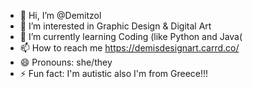 - 👋 Hi, I’m @Demitzol
- 👀 I’m interested in Graphic Design & Digital Art
- 🌱 I’m currently learning Coding (like Python and Java(
- 📫 How to reach me https://demisdesignart.carrd.co/
- 😄 Pronouns: she/they
- ⚡ Fun fact: I'm autistic also I'm from Greece!!!

<!---
Demitzol/Demitzol is a ✨ special ✨ repository because its `README.md` (this file) appears on your GitHub profile.
You can click the Preview link to take a look at your changes.
--->
